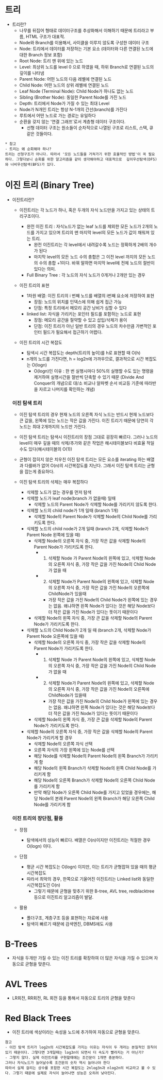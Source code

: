 # 트리

* 트리란?
    * 나무를 뒤집어 형태로 데이터구조를 추상화해서 이해하기 때문에 트리라고 부름, HTML 구조가 대표적.
    * Node와 Branch를 이용해서, 사이클을 이루지 않도록 구성한 데이터 구조
    * Node: 트리에서 데이터를 저장하는 기본 요소 (데이터와 다른 연결된 노드에 대한 Branch 정보 포함)
    * Root Node: 트리 맨 위에 있는 노드
    * Level: 최상위 노드를 level 0 으로 하였을 때, 하위 Branch로 연결된 노드의 깊이를 나타냄
    * Parent Node: 어떤 노드의 다음 레벨에 연결된 노드
    * Child Node: 어떤 노드의 상위 레벨에 연결된 노드
    * Leaf Node (Terminal Node): Child Node가 하나도 없는 노드
    * Sibling (Brother Node): 동일한 Parent Node를 가진 노드
    * Depth: 트리에서 Node가 가질 수 있는 최대 Level
    * Node가 N개인 트리는 항상 N-1개의 간선(branch)를 가진다
    * 루트에서 어떤 노드로 가는 경로는 유일하다
    * 순환을 갖지 않는 '연결 그래프'로서 계층형 데이터 구조이다.
        * 선형 데이터 구조는 원소들이 순차적으로 나열된 구조로 리스트, 스택, 큐 같은 것들이다.

```
* 참고
- 트리는 왜 순회해야 하나?
트리는 선형구조가 아니다. 따라서 '모든 노드들을 거쳐가기 위한 효율적인 방법'이 꼭 필요하다. 그렇다보니 순회를 위한 알고리즘을 같이 생각해야하고 대표적으로  깊이우선탐색(DFS)와 너비우선탐색(BFS)가 있다.
```

# 이진 트리 (Binary Tree)

* 이진트리란?
    * 이진트리는 각 노드가 하나, 혹은 두개의 자식 노드만을 가지고 있는 상태의 트리구조이다.
        - 완전 이진 트리 : 자식노드가 없는 leaf 노드를 제외한 모든 노드가 2개의 노드를 가지고 있으며 트리의 맨 마지막 level의 모든 노드가 값이 채워져 있는 트리. 
            - 완전 이진트리는 각 level에서 내려갈수록 노드는 정확하게 2배의 개수가 된다
            - 마지막 level의 모든 노드 수의 총합은 그 이전 level 까지의 모든 노드의 수의 총합 +1이다. 바꿔 말하면 마지막 level에 전체 노드의 절반이 있다는 의미.
        - Full Binary Tree : 각 노드의 자식 노드가 0개거나 2개만 있는 경우
    
    * 이진 트리의 표현
        - 1차원 배열: 이진 트리의 i 번째 노드를 배열의 i번째 요소에 저장하여 표현
            - 장점: 노드의 위치를 인덱스에 의해 쉽게 접근 가능
            - 단점: 특정 트리에서 메모리 공간 낭비가 심할 수 있다
        - linked list: 자식을 가리키는 포인터 필드를 포함하는 노드로 표현
            - 장점: 메모리 공간을 절약할 수 있고 삽입/삭제가 용이
            - 단점: 이진 트리가 아닌 일반 트리의 경우 노드의 차수만큼 가변적인 포인터 필드가 필요해서 접근하기 어렵다.     

    * 이진 트리의 시간 복잡도
        * 탐색시 시간 복잡도는 depth(트리의 높이)를 h로 표현할 때 O(h)
        * n개의 노드를 가진다면, h = log2n에 가까우므로, 결과적으로 시간 복잡도는 O(logn)
            * O(logn)인 이유 : 한 번 실행시마다 50%의 실행할 수도 있는 명령을 제거하여 실행시간을 절반씩 단축할 수 있기 때문 (Divide And Conquer의 개념으로 대/소 비교나 알파벳 순서 비교등 기준에 따라반을 자르고 나머지를 확인하는 개념)

    ### 이진 탐색 트리     

    * 이진 탐색 트리의 경우 현재 노드의 오른쪽 자식 노드는 반드시 현재 노드보다 큰 값을, 왼쪽에 있는 노드는 작은 값을 가진다. 이진 트리기 때문에 당연히 각 노드는 최대 2개까지의 노드만 가진다. 
    * 이진 탐색 트리는 탐색시 이진트리의 장점 그대로 굉장히 빠르다. 그러나 노드의 level이 매우 깊을 때의 삭제/추가와 같은 작업은 해시테이블보다 비효율 적일 수도 있다(해시테이블의 O(1))
    * 균형이 잡히지 않은 치우친 이진 탐색 트리는 모든 요소를 iterating 하는 배열과 다를바가 없어 O(n)의 시간복잡도를 지닌다. 그래서 이진 탐색 트리는 균형을 잡는게 중요하다.         

    * 이진 탐색 트리의 삭제는 매우 복잡하다
        * 삭제할 노드가 없는 경우를 먼저 탐색
        * 삭제할 노드가 leaf node(branch 가 없을때) 일때
            - 삭제할 노드의 Parent Node가 삭제할 Node를 가리키지 않도록 한다. 
        * 삭제할 노드의 child node가 1개 일때 (branch 1개)
            - 삭제할 Node의 Parent Node가 삭제할 Node의 Child Node를 가리키도록 한다.
        * 삭제할 노드의 child node가 2개 일때 (branch 2개, 삭제할 Node가 Parent Node 왼쪽에 있을 때)
            - 삭제할 Node의 오른쪽 자식 중, 가장 작은 값을 삭제할 Node의 Parent Node가 가리키도록 한다.
                - 1. 삭제할 Node 가 Parent Node의 왼쪽에 있고, 삭제할 Node의 오른쪽 자식 중, 가장 작은 값을 가진 Node의 Child Node가 없을 때
                - 2. 삭제할 Node가 Parent Node의 왼쪽에 있고, 삭제할 Node의 오른쪽 자식 중, 가장 작은 값을 가진 Node의 오른쪽에 ChildNode가 있을때
                    - 가장 작은 값을 가진 Node의 Child Node가 왼쪽에 있는 경우는 없음. 왜냐하면 왼쪽 Node가 있다는 것은 해당 Node보다 더 작은 값을 가진
                    Node가 있다는 뜻이기 때문이다
            - 삭제할 Node의 왼쪽 자식 중, 가장 큰 값을 삭제할 Node의 Parent Node가 가리키도록 한다.   
        * 삭제할 노드의 Child Node가 2개 일 때 (branch 2개, 삭제할 Node가 Parent Node 오른쪽에 있을 때)
            - 삭제할 Node의 오른쪽 자식 중, 가장 작은 값을 삭제할 Node의 Parent Node가 가리키도록 한다.
                - 1. 삭제할 Node 가 Parent Node의 왼쪽에 있고, 삭제할 Node의 오른쪽 자식 중, 가장 작은 값을 가진 Node의 Child Node가 없을 때
                - 2. 삭제할 Node가 Parent Node의 왼쪽에 있고, 삭제할 Node의 오른쪽 자식 중, 가장 작은 값을 가진 Node의 오른쪽에 ChildNode가 있을때
                    - 가장 작은 값을 가진 Node의 Child Node가 왼쪽에 있는 경우는 없음. 왜냐하면 왼쪽 Node가 있다는 것은 해당 Node보다 더 작은 값을 가진
                    Node가 있다는 뜻이기 때문이다
            - 삭제할 Node의 왼쪽 자식 중, 가장 큰 값을 삭제할 Node의 Parent Node가 가리키도록 한다.  
        * 삭제할 Node의 오른쪽 자식 중, 가장 작은 값을 삭제할 Node의 Parent Node가 가리키게 할 경우
            - 삭제할 Node의 오른쪽 자식 선택
            - 오른쪽 자식의 가장 왼쪽에 있는 Node를 선택
            - 해당 Node를 삭제할 Node의 Parent Node의 왼쪽 Branch가 가리키게 함
            - 해당 Node의 왼쪽 Branch가 삭제할 Node의 왼쪽 Child Node를 가리키게 함
            - 해당 Node의 오른쪽 Branch가 삭제할 Node의 오른쪽 Child Node를 가리키게 함
            - 만약 해당 Node가 오른쪽 Child Node를 가지고 있었을 경우에는, 해당 Node의 본래 Parent Node의 왼쪽 Branch가 해당 오른쪽 Child Node를 가리키게 함

    ### 이진 트리의 장단점, 활용
    
    * 장점
        * 탐색에서의 성능이 빠르다. 배열은 O(n)이지만 이진트리는 적절한 경우 O(logn) 이다.

    * 단점
        * 평균 시간 복잡도는 O(logn) 이지만, 이는 트리가 균형잡혀 있을 때의 평균 시간복잡도
        * 따라서 최악의 경우, 한쪽으로 기울어진 이진트리는 Linked list와 동일한 시간복잡도인 O(n)
            * 그렇기 때문에 균형을 맞추기 위한 B-tree, AVL tree, redblacktree 등으로 이진트리 알고리즘이 발달.

    * 활용
        * 폴더구조, 계층구조 등을 표현하는 자료에 사용
        * 탐색이 빠르기 때문에 검색엔진, DBMS에도 사용
# B-Trees

* 자식을 두개만 가질 수 있는 이진 트리를 확장하여 더 많은 자식을 가질 수 있으며 자동으로 균형을 맞춘다.

# AVL Trees

* LR회전, RR회전, RL 회전 등을 통해서 자동으로 트리의 균형을 맞춘다

# Red Black Trees

* 이진 트리에 색상이라는 속성을 노드에 추가하여 자동으로 균형을 맞춘다.

``` 
참고
- 이진 탐색 트리가 log2n의 시간복잡도를 가지는 이유는 자식이 두 개라는 본질적인 원칙이 있기 때문이다. 그렇다면 3개일때는 log3n이 되면서 더 속도가 빨라지는 거 아닌가?
- 그렇지 않다. 실제 이진트리를 구현할때에는 조건문이 1개면 충분하다. 
그러나 자식노드가 늘어날수록 조건문의 숫자 역시 늘어나야 한다
따라서 실제 걸리는 상수를 포함한 시간 복잡도는 2nlog3n과 nlog2n의 비교라고 볼 수 있다. 그렇기 때문에 실제로 자식이 늘어나면 성능은 오히려 낮아진다.
```
